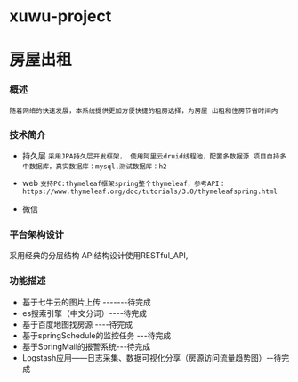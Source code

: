 # xuwu-project
# 房屋出租

### 概述

``
随着网络的快速发展，本系统提供更加方便快捷的租房选择，为房屋
出租和住房节省时间内
``
### 技术简介

- 持久层
``
采用JPA持久层开发框架，
使用阿里云druid线程池，配置多数据源
项目自持多中数据库，真实数据库：mysql,测试数据库：h2
``
- web
``
支持PC:thymeleaf框架spring整个thymeleaf，参考API：https://www.thymeleaf.org/doc/tutorials/3.0/thymeleafspring.html
``

- 微信

### 平台架构设计

采用经典的分层结构
API结构设计使用RESTful_API,

### 功能描述

 - 基于七牛云的图片上传   -------待完成
 - es搜索引擎（中文分词）----待完成
 - 基于百度地图找房源 ----待完成
 - 基于springSchedule的监控任务 ---待完成
 - 基于SpringMail的报警系统---待完成
 - Logstash应用——日志采集、数据可视化分享（房源访问流量趋势图）--待完成
 
 
 

